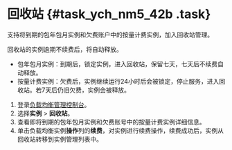 # 回收站 {#task_ych_nm5_42b .task}

支持将到期的包年包月实例和欠费账户中的按量计费实例，加入回收站管理。

回收站的实例逾期不续费后，将自动释放。

-   包年包月实例：到期后，锁定实例，进入回收站，保留七天，七天后不续费自动释放。
-   按量计费实例：欠费后，实例继续运行24小时后会被锁定，停止服务，进入回收站。若7天后仍旧欠费，实例会被释放。

1.  登录[负载均衡管理控制台](https://slb.console.aliyun.com/slb/cn-hangzhou)。
2.  选择**实例** \> **回收站**。
3.  查看即将到期的包年包月实例和欠费账号中的按量计费实例详细信息。
4.  单击负载均衡实例**操作**列的**续费**，对实例进行续费操作，续费成功后，实例从回收站转移到实例管理列表中。

